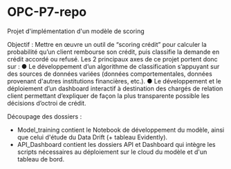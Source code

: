 # OPC-P7-repo
 Projet d'implémentation d'un modèle de scoring

Objectif : 
Mettre en œuvre un outil de “scoring crédit” pour calculer la probabilité qu’un client rembourse son crédit, puis classifie la demande en crédit accordé ou refusé. 
Les 2 principaux axes de ce projet portent donc sur : 
●	Le développement d’un algorithme de classification s’appuyant sur des sources de données variées (données comportementales, données provenant d'autres institutions financières, etc.).
●	Le développement et le déploiement d’un dashboard interactif à destination des chargés de relation client permettant d’expliquer de façon la plus transparente possible les décisions d’octroi de crédit.

Découpage des dossiers : 
- Model_training contient le Notebook de développement du modèle, ainsi que celui d'étude du Data Drift (+ tableau Evidently).
- API_Dashboard contient les dossiers API et Dashboard qui intègre les scripts nécessaires au déploiement sur le cloud du modèle et d'un tableau de bord.   